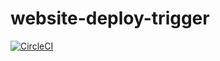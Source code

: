 # website-deploy-trigger

[![CircleCI](https://circleci.com/gh/sinchang/website-deploy-trigger.svg?style=svg)](https://circleci.com/gh/sinchang/website-deploy-trigger)
